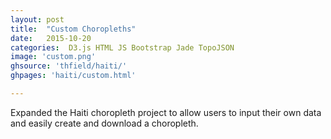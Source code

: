 ```yaml
---
layout: post
title:  "Custom Choropleths"
date:   2015-10-20
categories:  D3.js HTML JS Bootstrap Jade TopoJSON
image: 'custom.png'
ghsource: 'thfield/haiti/'
ghpages: 'haiti/custom.html'

---
```

Expanded the Haiti choropleth project to allow users to input their own data and easily create and download a choropleth.
